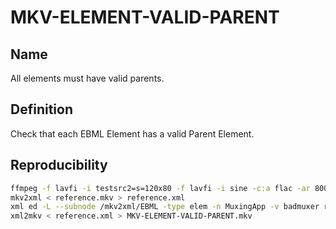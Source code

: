 # MKV-ELEMENT-VALID-PARENT

## Name

All elements must have valid parents.

## Definition

Check that each EBML Element has a valid Parent Element.

## Reproducibility

```sh
ffmpeg -f lavfi -i testsrc2=s=120x80 -f lavfi -i sine -c:a flac -ar 8000 -vframes 2 -c:v ffv1 -level 3 -c:a flac -g 1 -y reference.mkv
mkv2xml < reference.mkv > reference.xml
xml ed -L --subnode /mkv2xml/EBML -type elem -n MuxingApp -v badmuxer reference.xml
xml2mkv < reference.xml > MKV-ELEMENT-VALID-PARENT.mkv
```
